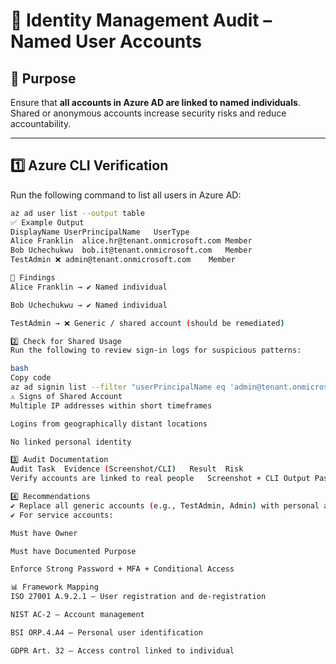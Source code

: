 # 🔐 Identity Management Audit – Named User Accounts

## 🎯 Purpose
Ensure that **all accounts in Azure AD are linked to named individuals**.  
Shared or anonymous accounts increase security risks and reduce accountability.  

---

## 1️⃣ Azure CLI Verification

Run the following command to list all users in Azure AD:

```bash
az ad user list --output table
✅ Example Output
DisplayName	UserPrincipalName	UserType
Alice Franklin	alice.hr@tenant.onmicrosoft.com	Member
Bob Uchechukwu	bob.it@tenant.onmicrosoft.com	Member
TestAdmin ❌	admin@tenant.onmicrosoft.com	Member

🔎 Findings
Alice Franklin → ✔️ Named individual

Bob Uchechukwu → ✔️ Named individual

TestAdmin → ❌ Generic / shared account (should be remediated)

2️⃣ Check for Shared Usage
Run the following to review sign-in logs for suspicious patterns:

bash
Copy code
az ad signin list --filter "userPrincipalName eq 'admin@tenant.onmicrosoft.com'"
⚠️ Signs of Shared Account
Multiple IP addresses within short timeframes

Logins from geographically distant locations

No linked personal identity

3️⃣ Audit Documentation
Audit Task	Evidence (Screenshot/CLI)	Result	Risk
Verify accounts are linked to real people	Screenshot + CLI Output	Pass/Fail	High if generic accounts exist

4️⃣ Recommendations
✔️ Replace all generic accounts (e.g., TestAdmin, Admin) with personal accounts.
✔️ For service accounts:

Must have Owner

Must have Documented Purpose

Enforce Strong Password + MFA + Conditional Access

📊 Framework Mapping
ISO 27001 A.9.2.1 – User registration and de-registration

NIST AC-2 – Account management

BSI ORP.4.A4 – Personal user identification

GDPR Art. 32 – Access control linked to individual
